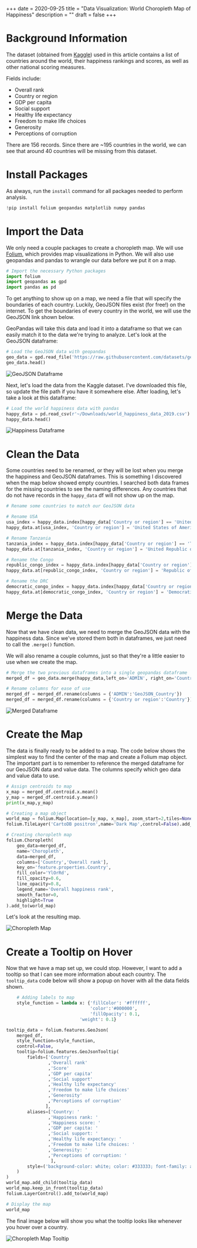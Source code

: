 +++
date = 2020-09-25
title = "Data Visualization: World Choropleth Map of Happiness"
description = ""
draft = false
+++

# Background Information

The dataset (obtained from
[Kaggle](https://www.kaggle.com/unsdsn/world-happiness)) used in this
article contains a list of countries around the world, their happiness
rankings and scores, as well as other national scoring measures.

Fields include:

-   Overall rank
-   Country or region
-   GDP per capita
-   Social support
-   Healthy life expectancy
-   Freedom to make life choices
-   Generosity
-   Perceptions of corruption

There are 156 records. Since there are \~195 countries in the world, we
can see that around 40 countries will be missing from this dataset.

# Install Packages

As always, run the `install` command for all packages needed
to perform analysis.

``` python
!pip install folium geopandas matplotlib numpy pandas
```

# Import the Data

We only need a couple packages to create a choropleth map. We will use
[Folium](https://python-visualization.github.io/folium/), which provides
map visualizations in Python. We will also use geopandas and pandas to
wrangle our data before we put it on a map.

``` python
# Import the necessary Python packages
import folium
import geopandas as gpd
import pandas as pd
```

To get anything to show up on a map, we need a file that will specify
the boundaries of each country. Luckily, GeoJSON files exist (for free!)
on the internet. To get the boundaries of every country in the world, we
will use the GeoJSON link shown below.

GeoPandas will take this data and load it into a dataframe so that we
can easily match it to the data we\'re trying to analyze. Let\'s look at
the GeoJSON dataframe:

``` python
# Load the GeoJSON data with geopandas
geo_data = gpd.read_file('https://raw.githubusercontent.com/datasets/geo-countries/master/data/countries.geojson')
geo_data.head()
```

![GeoJSON
Dataframe](https://img.cleberg.net/blog/20200925-world-choropleth-map/geojson_df.png)

Next, let\'s load the data from the Kaggle dataset. I\'ve downloaded
this file, so update the file path if you have it somewhere else. After
loading, let\'s take a look at this dataframe:

``` python
# Load the world happiness data with pandas
happy_data = pd.read_csv(r'~/Downloads/world_happiness_data_2019.csv')
happy_data.head()
```

![Happiness
Dataframe](https://img.cleberg.net/blog/20200925-world-choropleth-map/happiness_df.png)

# Clean the Data

Some countries need to be renamed, or they will be lost when you merge
the happiness and GeoJSON dataframes. This is something I discovered
when the map below showed empty countries. I searched both data frames
for the missing countries to see the naming differences. Any countries
that do not have records in the `happy_data` df will not show
up on the map.

``` python
# Rename some countries to match our GeoJSON data

# Rename USA
usa_index = happy_data.index[happy_data['Country or region'] == 'United States']
happy_data.at[usa_index, 'Country or region'] = 'United States of America'

# Rename Tanzania
tanzania_index = happy_data.index[happy_data['Country or region'] == 'Tanzania']
happy_data.at[tanzania_index, 'Country or region'] = 'United Republic of Tanzania'

# Rename the Congo
republic_congo_index = happy_data.index[happy_data['Country or region'] == 'Congo (Brazzaville)']
happy_data.at[republic_congo_index, 'Country or region'] = 'Republic of Congo'

# Rename the DRC
democratic_congo_index = happy_data.index[happy_data['Country or region'] == 'Congo (Kinshasa)']
happy_data.at[democratic_congo_index, 'Country or region'] = 'Democratic Republic of the Congo'
```

# Merge the Data

Now that we have clean data, we need to merge the GeoJSON data with the
happiness data. Since we\'ve stored them both in dataframes, we just
need to call the `.merge()` function.

We will also rename a couple columns, just so that they\'re a little
easier to use when we create the map.

``` python
# Merge the two previous dataframes into a single geopandas dataframe
merged_df = geo_data.merge(happy_data,left_on='ADMIN', right_on='Country or region')

# Rename columns for ease of use
merged_df = merged_df.rename(columns = {'ADMIN':'GeoJSON_Country'})
merged_df = merged_df.rename(columns = {'Country or region':'Country'})
```

![Merged
Dataframe](https://img.cleberg.net/blog/20200925-world-choropleth-map/merged_df.png)

# Create the Map

The data is finally ready to be added to a map. The code below shows the
simplest way to find the center of the map and create a Folium map
object. The important part is to remember to reference the merged
dataframe for our GeoJSON data and value data. The columns specify which
geo data and value data to use.

``` python
# Assign centroids to map
x_map = merged_df.centroid.x.mean()
y_map = merged_df.centroid.y.mean()
print(x_map,y_map)

# Creating a map object
world_map = folium.Map(location=[y_map, x_map], zoom_start=2,tiles=None)
folium.TileLayer('CartoDB positron',name='Dark Map',control=False).add_to(world_map)

# Creating choropleth map
folium.Choropleth(
    geo_data=merged_df,
    name='Choropleth',
    data=merged_df,
    columns=['Country','Overall rank'],
    key_on='feature.properties.Country',
    fill_color='YlOrRd',
    fill_opacity=0.6,
    line_opacity=0.8,
    legend_name='Overall happiness rank',
    smooth_factor=0,
    highlight=True
).add_to(world_map)
```

Let\'s look at the resulting map.

![Choropleth
Map](https://img.cleberg.net/blog/20200925-world-choropleth-map/map.png)

# Create a Tooltip on Hover

Now that we have a map set up, we could stop. However, I want to add a
tooltip so that I can see more information about each country. The
`tooltip_data` code below will show a popup on hover with all
the data fields shown.

``` python
    # Adding labels to map
    style_function = lambda x: {'fillColor': '#ffffff',
                                'color':'#000000',
                                'fillOpacity': 0.1,
                            'weight': 0.1}

tooltip_data = folium.features.GeoJson(
    merged_df,
    style_function=style_function,
    control=False,
    tooltip=folium.features.GeoJsonTooltip(
        fields=['Country'
                ,'Overall rank'
                ,'Score'
                ,'GDP per capita'
                ,'Social support'
                ,'Healthy life expectancy'
                ,'Freedom to make life choices'
                ,'Generosity'
                ,'Perceptions of corruption'
               ],
        aliases=['Country: '
                ,'Happiness rank: '
                ,'Happiness score: '
                ,'GDP per capita: '
                ,'Social support: '
                ,'Healthy life expectancy: '
                ,'Freedom to make life choices: '
                ,'Generosity: '
                ,'Perceptions of corruption: '
                 ],
        style=('background-color: white; color: #333333; font-family: arial; font-size: 12px; padding: 10px;')
    )
)
world_map.add_child(tooltip_data)
world_map.keep_in_front(tooltip_data)
folium.LayerControl().add_to(world_map)

# Display the map
world_map
```

The final image below will show you what the tooltip looks like whenever
you hover over a country.

![Choropleth Map
Tooltip](https://img.cleberg.net/blog/20200925-world-choropleth-map/tooltip_map.png)
